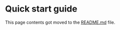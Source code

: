 # Quick start guide
<!--
SPDX-FileCopyrightText: 2024-2025 Amilcar do Carmo Lucas <amilcar.lucas@iav.de>

SPDX-License-Identifier: GPL-3.0-or-later
-->

This page contents got moved to the [README.md](https://ardupilot.github.io/MethodicConfigurator/) file.
